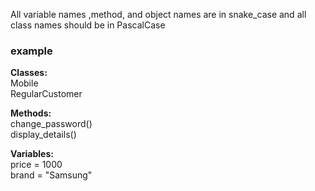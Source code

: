 All variable names ,method, and object names are in snake_case
and all class names should be in PascalCase

### example 

**Classes:**  
Mobile  
RegularCustomer  
  
**Methods:**  
change_password()  
display_details()  
  
**Variables:**   
price = 1000  
brand = "Samsung"